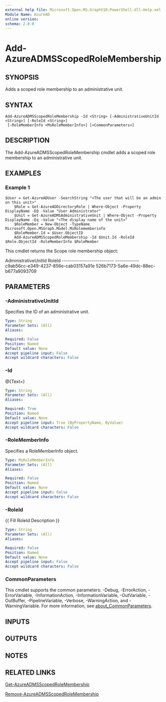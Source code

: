 ```yaml
---
external help file: Microsoft.Open.MS.GraphV10.PowerShell.dll-Help.xml
Module Name: AzureAD
online version:
schema: 2.0.0
---
```


# Add-AzureADMSScopedRoleMembership

## SYNOPSIS
Adds a scoped role membership to an administrative unit.

## SYNTAX

```
Add-AzureADMSScopedRoleMembership -Id <String> [-AdministrativeUnitId <String>] [-RoleId <String>]
 [-RoleMemberInfo <MsRoleMemberInfo>] [<CommonParameters>]
```

## DESCRIPTION
The Add-AzureADMSScopedRoleMembership cmdlet adds a scoped role membership to an administrative unit.

## EXAMPLES

### Example 1

```
$User = Get-AzureADUser -SearchString "<The user that will be an admin on this unit>"
	$Role = Get-AzureADDirectoryRole | Where-Object -Property DisplayName -EQ -Value "User Administrator"
	$Unit = Get-AzureADMSAdministrativeUnit | Where-Object -Property DisplayName -Eq -Value "<The display name of the unit>"
	$RoleMember = New-Object -TypeName Microsoft.Open.MSGraph.Model.MsRolememberinfo
	$RoleMember.Id = $User.ObjectID
	Add-AzureADMSScopedRoleMembership -Id $Unit.Id -RoleId $Role.ObjectId -RoleMemberInfo $RoleMember
```

This cmdlet returns the Scope role membership object:

AdministrativeUnitId           RoleId 	--------------------------           ------------ 	c9ab56cc-e349-4237-856e-cab03157a91e 526b7173-5a6e-49dc-88ec-b677a9093709

## PARAMETERS

### -AdministrativeUnitId
Specifies the ID of an administrative unit.

```yaml
Type: String
Parameter Sets: (All)
Aliases:

Required: False
Position: Named
Default value: None
Accept pipeline input: False
Accept wildcard characters: False
```

### -Id
@{Text=}

```yaml
Type: String
Parameter Sets: (All)
Aliases:

Required: True
Position: Named
Default value: None
Accept pipeline input: True (ByPropertyName, ByValue)
Accept wildcard characters: False
```

### -RoleMemberInfo
Specifies a RoleMemberInfo object.

```yaml
Type: MsRoleMemberInfo
Parameter Sets: (All)
Aliases:

Required: False
Position: Named
Default value: None
Accept pipeline input: False
Accept wildcard characters: False
```

### -RoleId
{{ Fill RoleId Description }}

```yaml
Type: String
Parameter Sets: (All)
Aliases:

Required: False
Position: Named
Default value: None
Accept pipeline input: False
Accept wildcard characters: False
```

### CommonParameters
This cmdlet supports the common parameters: -Debug, -ErrorAction, -ErrorVariable, -InformationAction, -InformationVariable, -OutVariable, -OutBuffer, -PipelineVariable, -Verbose, -WarningAction, and -WarningVariable. For more information, see [about_CommonParameters](http://go.microsoft.com/fwlink/?LinkID=113216).

## INPUTS

## OUTPUTS

## NOTES

## RELATED LINKS

[Get-AzureADMSScopedRoleMembership]()

[Remove-AzureADMSScopedRoleMembership]()

